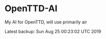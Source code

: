 # OpenTTD-AI
My AI for OpenTTD, will use primarily air

Latest backup: Sun Aug 25 00:23:02 UTC 2019
